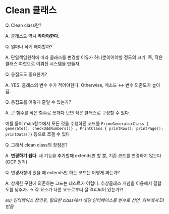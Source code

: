 # Clean 클래스

Q. Clean class란?

A. 클래스도 역시 **작아야한다.**

Q. 얼마나 작게 해야할까?

A. 단일책임원칙에 따라 클래스를 변경할 이유가 하나뿐이어야할 정도의 크기. 즉, 작은 클래스 여럿으로 이뤄진 시스템을 만들자.

Q. 응집도도 중요한가?

A. YES. 클래스의 변수 수가 적어야한다. Otherwise, 메소드 ↔ 변수 의존도가 높아짐.

Q. 응집도를 어떻게 줄일 수 있는가?

A. 큰 함수를 작은 함수로 쪼개다 보면 작은 클래스로 구성할 수 있다. 

예를 들어 main함수에서 모든 것을 수행하던 코드를 `PrimeGeneratorClass { generate(); checkOddNumbers()} , PrintClass { printRow(); printPage(); printData()}` 등으로 쪼갤 수 있다

Q. 그래서 clean class의 장점은?

A. **변경하기 쉽다**. 새 기능을 추가할때 extends만 할 뿐, 기존 코드를 변경하지 않는다 (OCP 원칙)

Q. 변경사항이 있을 때 extends만 하는 코드는 어떻게 짜는가?

A. 상세한 구현에 의존하는 코드는 테스트가 어렵다. 추상클래스 개념을 이용해서 결합도를 낮추자. → 각 요소가 다른 요소로부터 잘 격리되어 있는가?! 

*ex) 인터페이스 정의후, 필요한 class에서 해당 인터페이스를 변수로 선언. 외부에서 DI 받음*